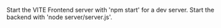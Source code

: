 Start the VITE Frontend server with 'npm start' for a dev server.
Start the backend with 'node server/server.js'.
